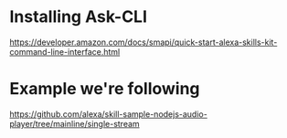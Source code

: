 

# Installing Ask-CLI
https://developer.amazon.com/docs/smapi/quick-start-alexa-skills-kit-command-line-interface.html

# Example we're following 
https://github.com/alexa/skill-sample-nodejs-audio-player/tree/mainline/single-stream

